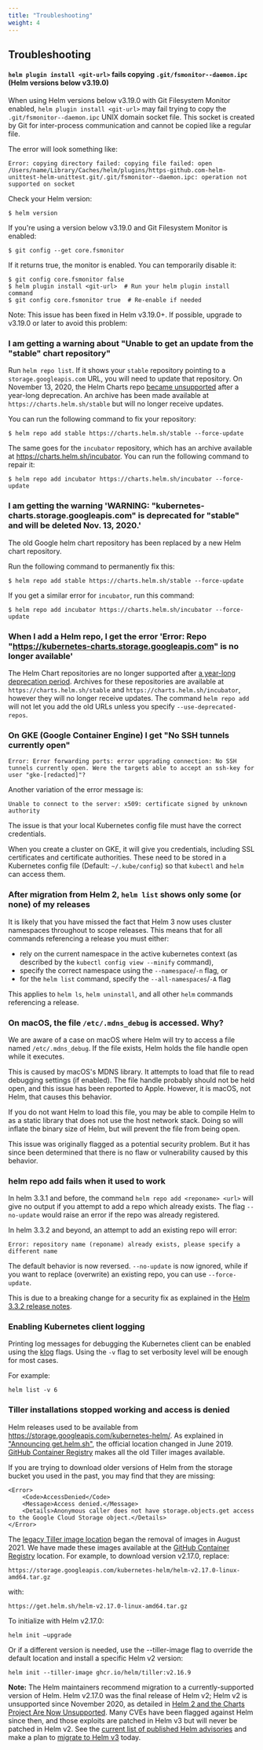 ```yaml
---
title: "Troubleshooting"
weight: 4
---
```


## Troubleshooting

#### `helm plugin install <git-url>` fails copying `.git/fsmonitor--daemon.ipc` (Helm versions below v3.19.0)

When using Helm versions below v3.19.0 with Git Filesystem Monitor enabled, `helm plugin install <git-url>` may fail trying to copy the `.git/fsmonitor--daemon.ipc` UNIX domain socket file. This socket is created by Git for inter-process communication and cannot be copied like a regular file.

The error will look something like:

```
Error: copying directory failed: copying file failed: open /Users/name/Library/Caches/helm/plugins/https-github.com-helm-unittest-helm-unittest.git/.git/fsmonitor--daemon.ipc: operation not supported on socket
```

Check your Helm version:

```
$ helm version
```

If you're using a version below v3.19.0 and Git Filesystem Monitor is enabled:

```
$ git config --get core.fsmonitor
```

If it returns true, the monitor is enabled. You can temporarily disable it:

```
$ git config core.fsmonitor false
$ helm plugin install <git-url>  # Run your helm plugin install command
$ git config core.fsmonitor true  # Re-enable if needed
```

Note: This issue has been fixed in Helm v3.19.0+. If possible, upgrade to v3.19.0 or later to avoid this problem:

### I am getting a warning about "Unable to get an update from the "stable" chart repository"

Run `helm repo list`. If it shows your `stable` repository pointing to a `storage.googleapis.com` URL, you
will need to update that repository. On November 13, 2020, the Helm Charts repo [became unsupported](https://github.com/helm/charts#deprecation-timeline) after a year-long deprecation. An archive has been made available at
`https://charts.helm.sh/stable` but will no longer receive updates.

You can run the following command to fix your repository:

```console
$ helm repo add stable https://charts.helm.sh/stable --force-update
```

The same goes for the `incubator` repository, which has an archive available at https://charts.helm.sh/incubator.
You can run the following command to repair it:

```console
$ helm repo add incubator https://charts.helm.sh/incubator --force-update
```

### I am getting the warning 'WARNING: "kubernetes-charts.storage.googleapis.com" is deprecated for "stable" and will be deleted Nov. 13, 2020.'

The old Google helm chart repository has been replaced by a new Helm chart repository.

Run the following command to permanently fix this:

```console
$ helm repo add stable https://charts.helm.sh/stable --force-update
```

If you get a similar error for `incubator`, run this command:

```console
$ helm repo add incubator https://charts.helm.sh/incubator --force-update
```

### When I add a Helm repo, I get the error 'Error: Repo "https://kubernetes-charts.storage.googleapis.com" is no longer available'

The Helm Chart repositories are no longer supported after [a year-long deprecation period](https://github.com/helm/charts#deprecation-timeline).
Archives for these repositories are available at `https://charts.helm.sh/stable` and `https://charts.helm.sh/incubator`, however they will no longer receive updates. The command
`helm repo add` will not let you add the old URLs unless you specify `--use-deprecated-repos`.

### On GKE (Google Container Engine) I get "No SSH tunnels currently open"

```
Error: Error forwarding ports: error upgrading connection: No SSH tunnels currently open. Were the targets able to accept an ssh-key for user "gke-[redacted]"?
```

Another variation of the error message is:


```
Unable to connect to the server: x509: certificate signed by unknown authority
```

The issue is that your local Kubernetes config file must have the correct
credentials.

When you create a cluster on GKE, it will give you credentials, including SSL
certificates and certificate authorities. These need to be stored in a
Kubernetes config file (Default: `~/.kube/config`) so that `kubectl` and `helm`
can access them.

### After migration from Helm 2, `helm list` shows only some (or none) of my releases

It is likely that you have missed the fact that Helm 3 now uses cluster
namespaces throughout to scope releases. This means that for all commands
referencing a release you must either:

* rely on the current namespace in the active kubernetes context (as described
  by the `kubectl config view --minify` command),
* specify the correct namespace using the `--namespace`/`-n` flag, or
* for the `helm list` command, specify the `--all-namespaces`/`-A` flag

This applies to `helm ls`, `helm uninstall`, and all other `helm` commands
referencing a release.


### On macOS, the file `/etc/.mdns_debug` is accessed. Why?

We are aware of a case on macOS where Helm will try to access a file named
`/etc/.mdns_debug`. If the file exists, Helm holds the file handle open while it
executes.

This is caused by macOS's MDNS library. It attempts to load that file to read
debugging settings (if enabled). The file handle probably should not be held open, and
this issue has been reported to Apple. However, it is macOS, not Helm, that causes this
behavior.

If you do not want Helm to load this file, you may be able to compile Helm to as
a static library that does not use the host network stack. Doing so will inflate the
binary size of Helm, but will prevent the file from being open.

This issue was originally flagged as a potential security problem. But it has since
been determined that there is no flaw or vulnerability caused by this behavior.

### helm repo add fails when it used to work

In helm 3.3.1 and before, the command `helm repo add <reponame> <url>` will give
no output if you attempt to add a repo which already exists. The flag
`--no-update` would raise an error if the repo was already registered.

In helm 3.3.2 and beyond, an attempt to add an existing repo will error:

`Error: repository name (reponame) already exists, please specify a different name`

The default behavior is now reversed. `--no-update` is now ignored, while if you
want to replace (overwrite) an existing repo, you can use `--force-update`.

This is due to a breaking change for a security fix as explained in the [Helm
3.3.2 release notes](https://github.com/helm/helm/releases/tag/v3.3.2).

### Enabling Kubernetes client logging

Printing log messages for debugging the Kubernetes client can be enabled using
the [klog](https://pkg.go.dev/k8s.io/klog) flags. Using the `-v` flag to set
verbosity level will be enough for most cases.

For example:

```
helm list -v 6
```

### Tiller installations stopped working and access is denied

Helm releases used to be available from <https://storage.googleapis.com/kubernetes-helm/>. As explained in ["Announcing get.helm.sh"](https://helm.sh/blog/get-helm-sh/), the official location changed in June 2019. [GitHub Container Registry](https://github.com/orgs/helm/packages/container/package/tiller) makes all the old Tiller images available.


If you are trying to download older versions of Helm from the storage bucket you used in the past, you may find that they are missing:

```
<Error>
    <Code>AccessDenied</Code>
    <Message>Access denied.</Message>
    <Details>Anonymous caller does not have storage.objects.get access to the Google Cloud Storage object.</Details>
</Error>
```

The [legacy Tiller image location](https://gcr.io/kubernetes-helm/tiller) began the removal of images in August 2021. We have made these images available at the [GitHub Container Registry](https://github.com/orgs/helm/packages/container/package/tiller) location. For example, to download version v2.17.0, replace:

`https://storage.googleapis.com/kubernetes-helm/helm-v2.17.0-linux-amd64.tar.gz`

with:

`https://get.helm.sh/helm-v2.17.0-linux-amd64.tar.gz`

To initialize with Helm v2.17.0:

`helm init —upgrade`

Or if a different version is needed, use the --tiller-image flag to override the default location and install a specific Helm v2 version:

`helm init --tiller-image ghcr.io/helm/tiller:v2.16.9`

**Note:** The Helm maintainers recommend migration to a currently-supported version of Helm. Helm v2.17.0 was the final release of Helm v2; Helm v2 is unsupported since November 2020, as detailed in [Helm 2 and the Charts Project Are Now Unsupported](https://helm.sh/blog/helm-2-becomes-unsupported/). Many CVEs have been flagged against Helm since then, and those exploits are patched in Helm v3 but will never be patched in Helm v2. See the [current list of published Helm advisories](https://github.com/helm/helm/security/advisories?state=published) and make a plan to [migrate to Helm v3](https://helm.sh/docs/topics/v2_v3_migration/#helm) today.
